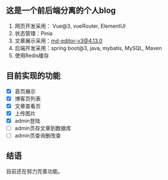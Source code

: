 ## 这是一个前后端分离的个人blog
1. 网页开发采用： Vue@3, vueRouter, ElementUI
2. 状态管理：Pinia
3. 文章展示采用：md-editor-v3@4.13.0
4. 后端开发采用：spring boot@3, java, mybatis, MySQL, Maven
5. 使用Redis缓存

## 目前实现的功能
- [x] 首页展示
- [x] 博客页列表
- [x] 文章查看页
- [x] 上传图片
- [x] admin登陆
- [ ] admin页存文章到数据库
- [ ] admin页查询删改查

## 结语
   目前还在努力完善功能。

 







